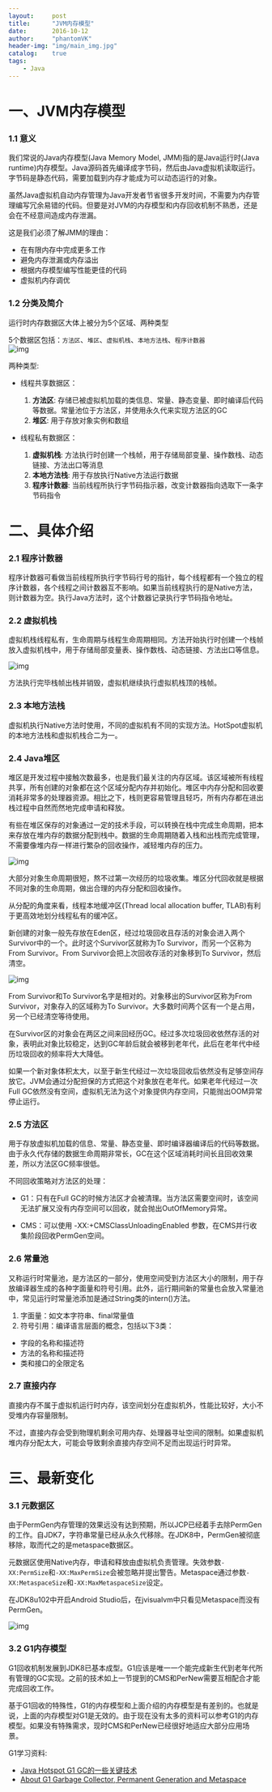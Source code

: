 ```yaml
---
layout:     post
title:      "JVM内存模型"
date:       2016-10-12
author:     "phantomVK"
header-img: "img/main_img.jpg"
catalog:    true
tags:
    - Java
---
```


# 一、JVM内存模型

### 1.1 意义

我们常说的Java内存模型(Java Memory Model, JMM)指的是Java运行时(Java runtime)内存模型。Java源码首先编译成字节码，然后由Java虚拟机读取运行。字节码是静态代码，需要加载到内存才能成为可以动态运行的对象。

虽然Java虚拟机自动内存管理为Java开发者节省很多开发时间，不需要为内存管理编写冗余易错的代码。但要是对JVM的内存模型和内存回收机制不熟悉，还是会在不经意间造成内存泄漏。

这是我们必须了解JMM的理由：

* 在有限内存中完成更多工作
* 避免内存泄漏或内存溢出
* 根据内存模型编写性能更佳的代码
* 虚拟机内存调优

### 1.2 分类及简介

运行时内存数据区大体上被分为5个区域、两种类型

5个数据区包括：`方法区`、`堆区`、`虚拟机栈`、`本地方法栈`、`程序计数器`	
![img](/img/jvm_memory/runtime_mem.png)
	
两种类型:

* 线程共享数据区：
  1. **方法区**: 存储已被虚拟机加载的类信息、常量、静态变量、即时编译后代码等数据。常量池位于方法区，并使用永久代来实现方法区的GC
  2. **堆区**: 用于存放对象实例和数组


* 线程私有数据区：
  1. **虚拟机栈**: 方法执行时创建一个栈帧，用于存储局部变量、操作数栈、动态链接、方法出口等消息
  2. **本地方法栈**: 用于存放执行Native方法运行数据
  3. **程序计数器**: 当前线程所执行字节码指示器，改变计数器指向选取下一条字节码指令

# 二、具体介绍

### 2.1 程序计数器

程序计数器可看做当前线程所执行字节码行号的指针，每个线程都有一个独立的程序计数器，各个线程之间计数器互不影响。如果当前线程执行的是Native方法，则计数器为空。执行Java方法时，这个计数器记录执行字节码指令地址。

### 2.2 虚拟机栈

虚拟机栈线程私有，生命周期与线程生命周期相同。方法开始执行时创建一个栈帧放入虚拟机栈中，用于存储局部变量表、操作数栈、动态链接、方法出口等信息。

![img](/img/jvm_memory/vmstack.png)

方法执行完毕栈帧出栈并销毁，虚拟机继续执行虚拟机栈顶的栈帧。

### 2.3 本地方法栈

虚拟机执行Native方法时使用，不同的虚拟机有不同的实现方法。HotSpot虚拟机的本地方法栈和虚拟机栈合二为一。

### 2.4 Java堆区

堆区是开发过程中接触次数最多，也是我们最关注的内存区域。该区域被所有线程共享，所有创建的对象都在这个区域分配内存并初始化。堆区中内存分配和回收要消耗非常多的处理器资源。相比之下，栈则更容易管理且轻巧，所有内存都在进出栈过程中自然而然地完成申请和释放。

有些在堆区保存的对象通过一定的技术手段，可以转换在栈中完成生命周期，把本来存放在堆内存的数据分配到栈中。数据的生命周期随着入栈和出栈而完成管理，不需要像堆内存一样进行繁杂的回收操作，减轻堆内存的压力。

![img](/img/jvm_memory/heap.png)

大部分对象生命周期很短，熬不过第一次经历的垃圾收集。堆区分代回收就是根据不同对象的生命周期，做出合理的内存分配和回收操作。

从分配的角度来看，线程本地缓冲区(Thread local allocation buffer, TLAB)有利于更高效地划分线程私有的缓冲区。

新创建的对象一般先存放在Eden区，经过垃圾回收且存活的对象会进入两个Survivor中的一个。此时这个Survivor区就称为To Survivor，而另一个区称为From Survivor。From Survivor会把上次回收存活的对象移到To Survivor，然后清空。

![img](/img/jvm_memory/from_to_sur.png)

From Survivor和To Survivor名字是相对的。对象移出的Survivor区称为From Survivor，对象存入的区域称为To Survivor。大多数时间两个区有一个是占用，另一个已经清空等待使用。

在Survivor区的对象会在两区之间来回经历GC。经过多次垃圾回收依然存活的对象，表明此对象比较稳定，达到GC年龄后就会被移到老年代，此后在老年代中经历垃圾回收的频率将大大降低。

如果一个新对象体积太大，以至于新生代经过一次垃圾回收后依然没有足够空间存放它。JVM会通过分配担保的方式把这个对象放在老年代。如果老年代经过一次Full GC依然没有空间，虚拟机无法为这个对象提供内存空间，只能抛出OOM异常停止运行。

### 2.5 方法区

用于存放虚拟机加载的信息、常量、静态变量、即时编译器编译后的代码等数据。由于永久代存储的数据生命周期非常长，GC在这个区域消耗时间长且回收效果差，所以方法区GC频率很低。

不同回收策略对方法区的处理：

* G1：只有在Full GC的时候方法区才会被清理。当方法区需要空间时，该空间无法扩展又没有内存空间可以回收，就会抛出OutOfMemory异常。

* CMS：可以使用 -XX:+CMSClassUnloadingEnabled 参数，在CMS并行收集阶段回收PermGen空间。

### 2.6 常量池

又称运行时常量池，是方法区的一部分，使用空间受到方法区大小的限制，用于存放编译器生成的各种字面量和符号引用。此外，运行期间新的常量也会放入常量池中，常见运行时常量池添加是通过String类的intern()方法。

1. 字面量：如文本字符串、final常量值
2. 符号引用：编译语言层面的概念，包括以下3类： 
 * 字段的名称和描述符
 * 方法的名称和描述符
 * 类和接口的全限定名

### 2.7 直接内存

直接内存不属于虚拟机运行时内存，该空间划分在虚拟机外，性能比较好，大小不受堆内存容量限制。

不过，直接内存会受到物理机剩余可用内存、处理器寻址空间的限制。如果虚拟机堆内存分配太大，可能会导致剩余直接内存空间不足而出现运行时异常。

# 三、最新变化

### 3.1 元数据区

由于PermGen内存管理的效果远没有达到预期，所以JCP已经着手去除PermGen的工作。自JDK7，字符串常量已经从永久代移除。在JDK8中，PermGen被彻底移除，取而代之的是metaspace数据区。

元数据区使用Native内存，申请和释放由虚拟机负责管理。失效参数`-XX:PermSize`和`-XX:MaxPermSize`会被忽略并提出警告。Metaspace通过参数`-XX:MetaspaceSize`和`-XX:MaxMetaspaceSize`设定。

在JDK8u102中开启Android Studio后，在jvisualvm中只看见Metaspace而没有PermGen。

![img](/img/jvm_memory/metaspace.jpg)

### 3.2 G1内存模型

G1回收机制发展到JDK8已基本成型。G1应该是唯一一个能完成新生代到老年代所有管理的GC实现。之前的技术如上一节提到的CMS和PerNew需要互相配合才能完成回收工作。

基于G1回收的特殊性，G1的内存模型和上面介绍的内存模型是有差别的。也就是说，上面的内存模型对G1是无效的。由于现在没有太多的资料可以参考G1的内存模型。如果没有特殊需求，现时CMS和PerNew已经很好地适应大部分应用场景。

G1学习资料:

* [Java Hotspot G1 GC的一些关键技术](https://zhuanlan.zhihu.com/p/22591838)
* [About G1 Garbage Collector, Permanent Generation and Metaspace](https://blogs.oracle.com/poonam/entry/about_g1_garbage_collector_permanent)

